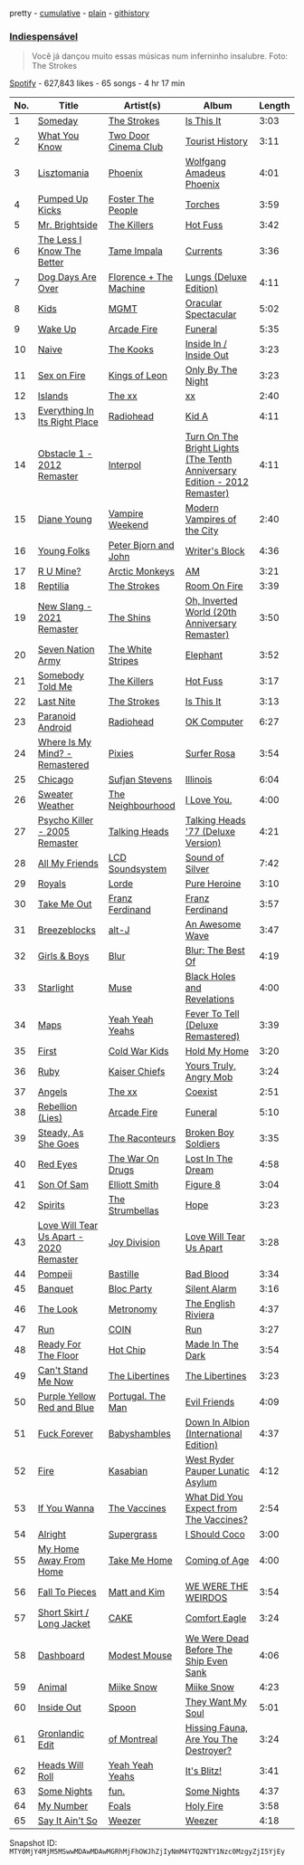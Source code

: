 pretty - [cumulative](/playlists/cumulative/37i9dQZF1DWXx6OpWBkqVv.md) - [plain](/playlists/plain/37i9dQZF1DWXx6OpWBkqVv) - [githistory](https://github.githistory.xyz/mackorone/spotify-playlist-archive/blob/main/playlists/plain/37i9dQZF1DWXx6OpWBkqVv)

### [Indiespensável](https://open.spotify.com/playlist/37i9dQZF1DWXx6OpWBkqVv)

> Você já dançou muito essas músicas num inferninho insalubre\. Foto: The Strokes

[Spotify](https://open.spotify.com/user/spotify) - 627,843 likes - 65 songs - 4 hr 17 min

| No. | Title | Artist(s) | Album | Length |
|---|---|---|---|---|
| 1 | [Someday](https://open.spotify.com/track/7hm4HTk9encxT0LYC0J6oI) | [The Strokes](https://open.spotify.com/artist/0epOFNiUfyON9EYx7Tpr6V) | [Is This It](https://open.spotify.com/album/2k8KgmDp9oHrmu0MIj4XDE) | 3:03 |
| 2 | [What You Know](https://open.spotify.com/track/3GBApU0NuzH4hKZq4NOSdA) | [Two Door Cinema Club](https://open.spotify.com/artist/536BYVgOnRky0xjsPT96zl) | [Tourist History](https://open.spotify.com/album/0wNjC8d3ve2L2yaomEWUsa) | 3:11 |
| 3 | [Lisztomania](https://open.spotify.com/track/7fmJGzyvOcbh6UANsH8Cp6) | [Phoenix](https://open.spotify.com/artist/1xU878Z1QtBldR7ru9owdU) | [Wolfgang Amadeus Phoenix](https://open.spotify.com/album/0xG5b9nkWxKc5VTpo6Fq5I) | 4:01 |
| 4 | [Pumped Up Kicks](https://open.spotify.com/track/7w87IxuO7BDcJ3YUqCyMTT) | [Foster The People](https://open.spotify.com/artist/7gP3bB2nilZXLfPHJhMdvc) | [Torches](https://open.spotify.com/album/7Kmmw7Z5D2UD5MVwdm10sT) | 3:59 |
| 5 | [Mr\. Brightside](https://open.spotify.com/track/003vvx7Niy0yvhvHt4a68B) | [The Killers](https://open.spotify.com/artist/0C0XlULifJtAgn6ZNCW2eu) | [Hot Fuss](https://open.spotify.com/album/4piJq7R3gjUOxnYs6lDCTg) | 3:42 |
| 6 | [The Less I Know The Better](https://open.spotify.com/track/6K4t31amVTZDgR3sKmwUJJ) | [Tame Impala](https://open.spotify.com/artist/5INjqkS1o8h1imAzPqGZBb) | [Currents](https://open.spotify.com/album/79dL7FLiJFOO0EoehUHQBv) | 3:36 |
| 7 | [Dog Days Are Over](https://open.spotify.com/track/1YLJVmuzeM2YSUkCCaTNUB) | [Florence + The Machine](https://open.spotify.com/artist/1moxjboGR7GNWYIMWsRjgG) | [Lungs \(Deluxe Edition\)](https://open.spotify.com/album/2FgknX5e7fJlriQtxvpLhZ) | 4:11 |
| 8 | [Kids](https://open.spotify.com/track/1jJci4qxiYcOHhQR247rEU) | [MGMT](https://open.spotify.com/artist/0SwO7SWeDHJijQ3XNS7xEE) | [Oracular Spectacular](https://open.spotify.com/album/6mm1Skz3JE6AXneya9Nyiv) | 5:02 |
| 9 | [Wake Up](https://open.spotify.com/track/6Hmj7SrLRbreLVfVS7mV1S) | [Arcade Fire](https://open.spotify.com/artist/3kjuyTCjPG1WMFCiyc5IuB) | [Funeral](https://open.spotify.com/album/6ZB8qaR9JNuS0Q0bG1nbcH) | 5:35 |
| 10 | [Naive](https://open.spotify.com/track/2RUhtNBh43RtSg0WBPPq3m) | [The Kooks](https://open.spotify.com/artist/1GLtl8uqKmnyCWxHmw9tL4) | [Inside In / Inside Out](https://open.spotify.com/album/4MhInH4XT7ReDV5fCZjaSz) | 3:23 |
| 11 | [Sex on Fire](https://open.spotify.com/track/0ntQJM78wzOLVeCUAW7Y45) | [Kings of Leon](https://open.spotify.com/artist/2qk9voo8llSGYcZ6xrBzKx) | [Only By The Night](https://open.spotify.com/album/5CZR6ljD0x9fTiS4mh9wMp) | 3:23 |
| 12 | [Islands](https://open.spotify.com/track/6i5tYaGlOFDLILEB6HfJAa) | [The xx](https://open.spotify.com/artist/3iOvXCl6edW5Um0fXEBRXy) | [xx](https://open.spotify.com/album/6tzQKMilI02kn1lzLklDI8) | 2:40 |
| 13 | [Everything In Its Right Place](https://open.spotify.com/track/2kRFrWaLWiKq48YYVdGcm8) | [Radiohead](https://open.spotify.com/artist/4Z8W4fKeB5YxbusRsdQVPb) | [Kid A](https://open.spotify.com/album/6GjwtEZcfenmOf6l18N7T7) | 4:11 |
| 14 | [Obstacle 1 \- 2012 Remaster](https://open.spotify.com/track/2urZOEgVXM7rj59Ui0FuNn) | [Interpol](https://open.spotify.com/artist/3WaJSfKnzc65VDgmj2zU8B) | [Turn On The Bright Lights \(The Tenth Anniversary Edition \- 2012 Remaster\)](https://open.spotify.com/album/5oJ2OTdqCteMkGDjzcItNN) | 4:11 |
| 15 | [Diane Young](https://open.spotify.com/track/10f0hrbCBiQk9STrFG3EU7) | [Vampire Weekend](https://open.spotify.com/artist/5BvJzeQpmsdsFp4HGUYUEx) | [Modern Vampires of the City](https://open.spotify.com/album/1GXMNFfoHF4sN7lG8gZq1j) | 2:40 |
| 16 | [Young Folks](https://open.spotify.com/track/4dyx5SzxPPaD8xQIid5Wjj) | [Peter Bjorn and John](https://open.spotify.com/artist/6u11Qbko2N2hP4lTBYjX86) | [Writer's Block](https://open.spotify.com/album/5g4E06cxsFEMFE9hSekAt2) | 4:36 |
| 17 | [R U Mine?](https://open.spotify.com/track/2AT8iROs4FQueDv2c8q2KE) | [Arctic Monkeys](https://open.spotify.com/artist/7Ln80lUS6He07XvHI8qqHH) | [AM](https://open.spotify.com/album/78bpIziExqiI9qztvNFlQu) | 3:21 |
| 18 | [Reptilia](https://open.spotify.com/track/57Xjny5yNzAcsxnusKmAfA) | [The Strokes](https://open.spotify.com/artist/0epOFNiUfyON9EYx7Tpr6V) | [Room On Fire](https://open.spotify.com/album/3HFbH1loOUbqCyPsLuHLLh) | 3:39 |
| 19 | [New Slang \- 2021 Remaster](https://open.spotify.com/track/0NslHuacjxQYfUTOW3HCIV) | [The Shins](https://open.spotify.com/artist/4LG4Bs1Gadht7TCrMytQUO) | [Oh, Inverted World \(20th Anniversary Remaster\)](https://open.spotify.com/album/5XmhHMj5LZLWo32aA6ntKE) | 3:50 |
| 20 | [Seven Nation Army](https://open.spotify.com/track/3dPQuX8Gs42Y7b454ybpMR) | [The White Stripes](https://open.spotify.com/artist/4F84IBURUo98rz4r61KF70) | [Elephant](https://open.spotify.com/album/6D9urpsOWWKtYvF6PaorGE) | 3:52 |
| 21 | [Somebody Told Me](https://open.spotify.com/track/6PwjJ58I4t7Mae9xfZ9l9v) | [The Killers](https://open.spotify.com/artist/0C0XlULifJtAgn6ZNCW2eu) | [Hot Fuss](https://open.spotify.com/album/4piJq7R3gjUOxnYs6lDCTg) | 3:17 |
| 22 | [Last Nite](https://open.spotify.com/track/3SUusuA9jH1v6PVwtYMbdv) | [The Strokes](https://open.spotify.com/artist/0epOFNiUfyON9EYx7Tpr6V) | [Is This It](https://open.spotify.com/album/2k8KgmDp9oHrmu0MIj4XDE) | 3:13 |
| 23 | [Paranoid Android](https://open.spotify.com/track/6LgJvl0Xdtc73RJ1mmpotq) | [Radiohead](https://open.spotify.com/artist/4Z8W4fKeB5YxbusRsdQVPb) | [OK Computer](https://open.spotify.com/album/6dVIqQ8qmQ5GBnJ9shOYGE) | 6:27 |
| 24 | [Where Is My Mind? \- Remastered](https://open.spotify.com/track/7wCmS9TTVUcIhRalDYFgPy) | [Pixies](https://open.spotify.com/artist/6zvul52xwTWzilBZl6BUbT) | [Surfer Rosa](https://open.spotify.com/album/50j4Wm1b9hLpSpPIA39Vp9) | 3:54 |
| 25 | [Chicago](https://open.spotify.com/track/1yupbrI7ROhigIHpQBevPh) | [Sufjan Stevens](https://open.spotify.com/artist/4MXUO7sVCaFgFjoTI5ox5c) | [Illinois](https://open.spotify.com/album/1pOl0KEC1iQnA6F0XxV4To) | 6:04 |
| 26 | [Sweater Weather](https://open.spotify.com/track/2QjOHCTQ1Jl3zawyYOpxh6) | [The Neighbourhood](https://open.spotify.com/artist/77SW9BnxLY8rJ0RciFqkHh) | [I Love You.](https://open.spotify.com/album/4xkM0BwLM9H2IUcbYzpcBI) | 4:00 |
| 27 | [Psycho Killer \- 2005 Remaster](https://open.spotify.com/track/1i6N76fftMZhijOzFQ5ZtL) | [Talking Heads](https://open.spotify.com/artist/2x9SpqnPi8rlE9pjHBwmSC) | [Talking Heads '77 \(Deluxe Version\)](https://open.spotify.com/album/5eqcF7pWzHgWpGdEmHgeSN) | 4:21 |
| 28 | [All My Friends](https://open.spotify.com/track/2Ud3deeqLAG988pfW0Kwcl) | [LCD Soundsystem](https://open.spotify.com/artist/066X20Nz7iquqkkCW6Jxy6) | [Sound of Silver](https://open.spotify.com/album/1R8kkopLT4IAxzMMkjic6X) | 7:42 |
| 29 | [Royals](https://open.spotify.com/track/2dLLR6qlu5UJ5gk0dKz0h3) | [Lorde](https://open.spotify.com/artist/163tK9Wjr9P9DmM0AVK7lm) | [Pure Heroine](https://open.spotify.com/album/0rmhjUgoVa17LZuS8xWQ3v) | 3:10 |
| 30 | [Take Me Out](https://open.spotify.com/track/20I8RduZC2PWMWTDCZuuAN) | [Franz Ferdinand](https://open.spotify.com/artist/0XNa1vTidXlvJ2gHSsRi4A) | [Franz Ferdinand](https://open.spotify.com/album/0vi5ePiEHrGZJF7QhnDW2z) | 3:57 |
| 31 | [Breezeblocks](https://open.spotify.com/track/3n69hLUdIsSa1WlRmjMZlW) | [alt\-J](https://open.spotify.com/artist/3XHO7cRUPCLOr6jwp8vsx5) | [An Awesome Wave](https://open.spotify.com/album/6k3vC8nep1BfqAIJ81L6OL) | 3:47 |
| 32 | [Girls & Boys](https://open.spotify.com/track/5CeL9C3bsoe4yzYS1Qz8cw) | [Blur](https://open.spotify.com/artist/7MhMgCo0Bl0Kukl93PZbYS) | [Blur: The Best Of](https://open.spotify.com/album/1bgkxe4t0HNeLn9rhrx79x) | 4:19 |
| 33 | [Starlight](https://open.spotify.com/track/3skn2lauGk7Dx6bVIt5DVj) | [Muse](https://open.spotify.com/artist/12Chz98pHFMPJEknJQMWvI) | [Black Holes and Revelations](https://open.spotify.com/album/0lw68yx3MhKflWFqCsGkIs) | 4:00 |
| 34 | [Maps](https://open.spotify.com/track/0hDQV9X1Da5JrwhK8gu86p) | [Yeah Yeah Yeahs](https://open.spotify.com/artist/3TNt4aUIxgfy9aoaft5Jj2) | [Fever To Tell \(Deluxe Remastered\)](https://open.spotify.com/album/44ePwTuWK88vnalqutqJEG) | 3:39 |
| 35 | [First](https://open.spotify.com/track/3omXshBamrREltcf24gYDC) | [Cold War Kids](https://open.spotify.com/artist/6VDdCwrBM4qQaGxoAyxyJC) | [Hold My Home](https://open.spotify.com/album/2H09itV5a5yUcGyk9u9HwY) | 3:20 |
| 36 | [Ruby](https://open.spotify.com/track/2fAIfPLrPUTW1AmJRR428Q) | [Kaiser Chiefs](https://open.spotify.com/artist/0LbLWjaweRbO4FDKYlbfNt) | [Yours Truly, Angry Mob](https://open.spotify.com/album/4J2DGuw6IwLdEwQL94msiU) | 3:24 |
| 37 | [Angels](https://open.spotify.com/track/3zsRP8rH1kaIAo9fmiP4El) | [The xx](https://open.spotify.com/artist/3iOvXCl6edW5Um0fXEBRXy) | [Coexist](https://open.spotify.com/album/4SXTQ305LjMh2DBHA3CXIW) | 2:51 |
| 38 | [Rebellion \(Lies\)](https://open.spotify.com/track/0xOeB16JDbBJBJKSdHbElT) | [Arcade Fire](https://open.spotify.com/artist/3kjuyTCjPG1WMFCiyc5IuB) | [Funeral](https://open.spotify.com/album/6ZB8qaR9JNuS0Q0bG1nbcH) | 5:10 |
| 39 | [Steady, As She Goes](https://open.spotify.com/track/4xlEKYv7HmC8zXoJIbpZKM) | [The Raconteurs](https://open.spotify.com/artist/4wo1267SJuUfHgasdlfNfc) | [Broken Boy Soldiers](https://open.spotify.com/album/4Z1sCXBHHKWCsScOLAfuig) | 3:35 |
| 40 | [Red Eyes](https://open.spotify.com/track/0rUIff1QHd5zlOBtlHVqd9) | [The War On Drugs](https://open.spotify.com/artist/6g0mn3tzAds6aVeUYRsryU) | [Lost In The Dream](https://open.spotify.com/album/51VxHZphGLsI7aUPqIkJaz) | 4:58 |
| 41 | [Son Of Sam](https://open.spotify.com/track/6tPiCU4LFsXUQPRIykOAnl) | [Elliott Smith](https://open.spotify.com/artist/2ApaG60P4r0yhBoDCGD8YG) | [Figure 8](https://open.spotify.com/album/7DC0pE943VR5tAKIvQXHts) | 3:04 |
| 42 | [Spirits](https://open.spotify.com/track/1VyiUi0mRnSKgtHa5dBoUd) | [The Strumbellas](https://open.spotify.com/artist/6ujr1NkqbZpYOhquczUUfl) | [Hope](https://open.spotify.com/album/3hR8a4KfoKuRvMDmZB3Di4) | 3:23 |
| 43 | [Love Will Tear Us Apart \- 2020 Remaster](https://open.spotify.com/track/34iOH7LY3vme5rQxsVILZ4) | [Joy Division](https://open.spotify.com/artist/432R46LaYsJZV2Gmc4jUV5) | [Love Will Tear Us Apart](https://open.spotify.com/album/0u0CJa9zwFbGSU8JWQYS5G) | 3:28 |
| 44 | [Pompeii](https://open.spotify.com/track/3gbBpTdY8lnQwqxNCcf795) | [Bastille](https://open.spotify.com/artist/7EQ0qTo7fWT7DPxmxtSYEc) | [Bad Blood](https://open.spotify.com/album/64fQ94AVziavTPdnkCS6Nj) | 3:34 |
| 45 | [Banquet](https://open.spotify.com/track/2YxXuCdbUpil3P7tRjhW1t) | [Bloc Party](https://open.spotify.com/artist/3MM8mtgFzaEJsqbjZBSsHJ) | [Silent Alarm](https://open.spotify.com/album/0urhQCsjpczjC8zbTMtd8t) | 3:16 |
| 46 | [The Look](https://open.spotify.com/track/6zfczP87XO2SxWlQtnjFNa) | [Metronomy](https://open.spotify.com/artist/54QMjE4toDfiCryzYWCpXX) | [The English Riviera](https://open.spotify.com/album/716fnrS2qXChPC3J2X73pK) | 4:37 |
| 47 | [Run](https://open.spotify.com/track/7kp2CQWguwhIslzv0dMwNN) | [COIN](https://open.spotify.com/artist/0ZxZlO7oWCSYMXhehpyMvE) | [Run](https://open.spotify.com/album/5IssO2YC5rbJs1mKcSBE32) | 3:27 |
| 48 | [Ready For The Floor](https://open.spotify.com/track/6q6PeTloTbL2vb1Gt9sQQc) | [Hot Chip](https://open.spotify.com/artist/37uLId6Z5ZXCx19vuruvv5) | [Made In The Dark](https://open.spotify.com/album/2fZWcwbfKryf2d24wQ4LXQ) | 3:54 |
| 49 | [Can't Stand Me Now](https://open.spotify.com/track/2EtZFeLn9msgg4qJzT9Vql) | [The Libertines](https://open.spotify.com/artist/4fSPtBgFPZzygkY6MehwQ7) | [The Libertines](https://open.spotify.com/album/026fArxz2P8Vuj8ReXLD6j) | 3:23 |
| 50 | [Purple Yellow Red and Blue](https://open.spotify.com/track/4WMuY659P2MKnoW40oGXe8) | [Portugal\. The Man](https://open.spotify.com/artist/4kI8Ie27vjvonwaB2ePh8T) | [Evil Friends](https://open.spotify.com/album/6VoOCCv0bXPrTHDncJyIgF) | 4:09 |
| 51 | [Fuck Forever](https://open.spotify.com/track/5pCRNBqSMQxBDf13sGCofO) | [Babyshambles](https://open.spotify.com/artist/0IBAqjHG8DSaD7PPCGnGiZ) | [Down In Albion \(International Edition\)](https://open.spotify.com/album/7DWYTuMJD7ahRMnzSZ4ouR) | 4:37 |
| 52 | [Fire](https://open.spotify.com/track/0Ln5tJyLX5qusquBOtq7wf) | [Kasabian](https://open.spotify.com/artist/11wRdbnoYqRddKBrpHt4Ue) | [West Ryder Pauper Lunatic Asylum](https://open.spotify.com/album/2DHGeuRTttjurZDb0pSjx6) | 4:12 |
| 53 | [If You Wanna](https://open.spotify.com/track/6Ca3uEAuun3HusTUiIXKs1) | [The Vaccines](https://open.spotify.com/artist/0Ak6DLKHtpR6TEEnmcorKA) | [What Did You Expect from The Vaccines?](https://open.spotify.com/album/2T0iwqVWzr4Y63x4kKO5DW) | 2:54 |
| 54 | [Alright](https://open.spotify.com/track/5xC8uOesnn0udeXAYlAnoY) | [Supergrass](https://open.spotify.com/artist/0sHeX8oQ6o7xic3wMf4NBU) | [I Should Coco](https://open.spotify.com/album/3YfIjaJEWqiSbKPguS9Bxd) | 3:00 |
| 55 | [My Home Away From Home](https://open.spotify.com/track/4vGw3LshPYY14UlqwJfimC) | [Take Me Home](https://open.spotify.com/artist/2GjR5IECGvfoIPvSd1UsUR) | [Coming of Age](https://open.spotify.com/album/0m2XywTCfViuiAcLzrYCNW) | 4:00 |
| 56 | [Fall To Pieces](https://open.spotify.com/track/1rdkG7R3dHS2RI4Akk00zq) | [Matt and Kim](https://open.spotify.com/artist/4MSMDY0ClgWqXApU53I1L1) | [WE WERE THE WEIRDOS](https://open.spotify.com/album/5X9W0UYcGJbdVLIhztzfuH) | 3:54 |
| 57 | [Short Skirt / Long Jacket](https://open.spotify.com/track/3OOFEF20WqtsUPcRbPY3L7) | [CAKE](https://open.spotify.com/artist/6A43Djmhbe9100UwnI7epV) | [Comfort Eagle](https://open.spotify.com/album/5OCg9OWnL1PY4tW2ON8ssj) | 3:24 |
| 58 | [Dashboard](https://open.spotify.com/track/0Fe3WxeO6lZZxj7ytvbDUh) | [Modest Mouse](https://open.spotify.com/artist/1yAwtBaoHLEDWAnWR87hBT) | [We Were Dead Before The Ship Even Sank](https://open.spotify.com/album/2lXBCL76UL5PCPbfAqKBkz) | 4:06 |
| 59 | [Animal](https://open.spotify.com/track/6vSq5q5DCs1IvwKIq53hj2) | [Miike Snow](https://open.spotify.com/artist/4l1cKWYW591xnwEGxpUg3J) | [Miike Snow](https://open.spotify.com/album/3EqIz9KGQakhATc71OGQQi) | 4:23 |
| 60 | [Inside Out](https://open.spotify.com/track/7qCZgvV98j6RjUULW1s1it) | [Spoon](https://open.spotify.com/artist/0K1q0nXQ8is36PzOKAMbNe) | [They Want My Soul](https://open.spotify.com/album/55TZx6GWm1hlEbRgkGRjma) | 5:01 |
| 61 | [Gronlandic Edit](https://open.spotify.com/track/5boY1VZLXBJojafFINgnJF) | [of Montreal](https://open.spotify.com/artist/5xeBMeW0YzWIXSVzAxhM8O) | [Hissing Fauna, Are You The Destroyer?](https://open.spotify.com/album/15Fb7HPHdy42No0l9KnXAZ) | 3:24 |
| 62 | [Heads Will Roll](https://open.spotify.com/track/4WiIscpBgQFm5qIyjoH7M4) | [Yeah Yeah Yeahs](https://open.spotify.com/artist/3TNt4aUIxgfy9aoaft5Jj2) | [It's Blitz!](https://open.spotify.com/album/4dBMwYZJ84lj8HRTdL8Toj) | 3:41 |
| 63 | [Some Nights](https://open.spotify.com/track/6t6oULCRS6hnI7rm0h5gwl) | [fun.](https://open.spotify.com/artist/5nCi3BB41mBaMH9gfr6Su0) | [Some Nights](https://open.spotify.com/album/7iycyHwOW2plljYIK6I1Zo) | 4:37 |
| 64 | [My Number](https://open.spotify.com/track/04caEZhAsQKnWqKsMwk9ud) | [Foals](https://open.spotify.com/artist/6FQqZYVfTNQ1pCqfkwVFEa) | [Holy Fire](https://open.spotify.com/album/6SBkXTPlJ3oEaFwRm5o2lD) | 3:58 |
| 65 | [Say It Ain't So](https://open.spotify.com/track/6VoIBz0VhCyz7OdEoRYDiA) | [Weezer](https://open.spotify.com/artist/3jOstUTkEu2JkjvRdBA5Gu) | [Weezer](https://open.spotify.com/album/1xpGyKyV26uPstk1Elgp9Q) | 4:18 |

Snapshot ID: `MTY0MjY4MjM5MSwwMDAwMDAwMGRhMjFhOWJhZjIyNmM4YTQ2NTY1Nzc0MzgyZjI5YjEy`
